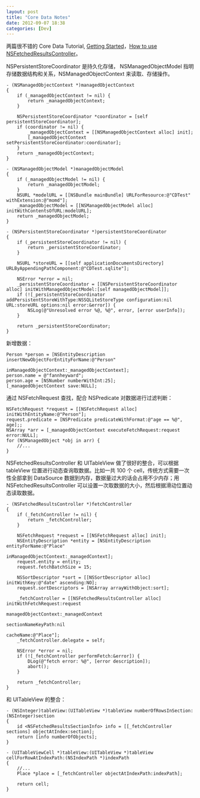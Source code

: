 ```yaml
---
layout: post
title: "Core Data Notes"
date: 2012-09-07 18:38
categories: [Dev]
---
```


两篇很不错的 Core Data Tutorial, [Getting Started][1]，[How to use NSFetchedResultsController][2]。

NSPersistentStoreCoordinator 是持久化存储， NSManagedObjectModel 指明存储数据结构和关系，NSManagedObjectContext 来读取、存储操作。

``` objc
- (NSManagedObjectContext *)managedObjectContext
{
    if (_managedObjectContext != nil) {
        return _managedObjectContext;
    }

    NSPersistentStoreCoordinator *coordinator = [self persistentStoreCoordinator];
    if (coordinator != nil) {
        _managedObjectContext = [[NSManagedObjectContext alloc] init];
        [_managedObjectContext setPersistentStoreCoordinator:coordinator];
    }
    return _managedObjectContext;
}

- (NSManagedObjectModel *)managedObjectModel
{
    if (_managedObjectModel != nil) {
        return _managedObjectModel;
    }
    NSURL *modelURL = [[NSBundle mainBundle] URLForResource:@"CDTest" withExtension:@"momd"];
    _managedObjectModel = [[NSManagedObjectModel alloc] initWithContentsOfURL:modelURL];
    return _managedObjectModel;
}

- (NSPersistentStoreCoordinator *)persistentStoreCoordinator
{
    if (_persistentStoreCoordinator != nil) {
        return _persistentStoreCoordinator;
    }

    NSURL *storeURL = [[self applicationDocumentsDirectory] URLByAppendingPathComponent:@"CDTest.sqlite"];

    NSError *error = nil;
    _persistentStoreCoordinator = [[NSPersistentStoreCoordinator alloc] initWithManagedObjectModel:[self managedObjectModel]];
    if (![_persistentStoreCoordinator addPersistentStoreWithType:NSSQLiteStoreType configuration:nil URL:storeURL options:nil error:&error]) {
        NSLog(@"Unresolved error %@, %@", error, [error userInfo]);
    }

    return _persistentStoreCoordinator;
}
```

新增数据：

```objc
Person *person = [NSEntityDescription insertNewObjectForEntityForName:@"Person"
                                               inManagedObjectContext:_managedObjectContext];
person.name = @"fannheyward";
person.age = [NSNumber numberWithInt:25];
[_managedObjectContext save:NULL];
```

通过 NSFetchRequest 查找，配合 NSPredicate 对数据进行过滤判断：

```objc
NSFetchRequest *request = [[NSFetchRequest alloc] initWithEntityName:@"Person"];
request.predicate = [NSPredicate predicateWithFormat:@"age == %@", age];;
NSArray *arr = [_managedObjectContext executeFetchRequest:request error:NULL];
for (NSManagedObject *obj in arr) {
    //...
}
```

NSFetchedResultsController 和 UITableView 做了很好的整合，可以根据 tableView 位置进行动态查询取数据。比如一共 100 个 cell，传统方式需要一次性全部拿到 DataSource 数据到内存，数据量过大的话会占用不少内存；用 NSFetchedResultsController 可以设置一次取数据的大小，然后根据滑动位置动态读取数据。

```objc
- (NSFetchedResultsController *)fetchController
{
    if (_fetchController != nil) {
        return _fetchController;
    }

    NSFetchRequest *request = [[NSFetchRequest alloc] init];
    NSEntityDescription *entity = [NSEntityDescription entityForName:@"Place"
                                              inManagedObjectContext:_managedContext];
    request.entity = entity;
    request.fetchBatchSize = 15;

    NSSortDescriptor *sort = [[NSSortDescriptor alloc] initWithKey:@"date" ascending:NO];
    request.sortDescriptors = [NSArray arrayWithObject:sort];

    _fetchController = [[NSFetchedResultsController alloc] initWithFetchRequest:request
                                                           managedObjectContext:_managedContext
                                                             sectionNameKeyPath:nil
                                                                      cacheName:@"Place"];
    _fetchController.delegate = self;

    NSError *error = nil;
    if (![_fetchController performFetch:&error]) {
        DLog(@"fetch error: %@", [error description]);
        abort();
    }

    return _fetchController;
}
```

和 UITableView 的整合：

```objc
- (NSInteger)tableView:(UITableView *)tableView numberOfRowsInSection:(NSInteger)section
{
    id <NSFetchedResultsSectionInfo> info = [[_fetchController sections] objectAtIndex:section];
    return [info numberOfObjects];
}

- (UITableViewCell *)tableView:(UITableView *)tableView cellForRowAtIndexPath:(NSIndexPath *)indexPath
{
    //...
    Place *place = [_fetchController objectAtIndexPath:indexPath];

    return cell;
}
```

[1]:http://www.raywenderlich.com/934/core-data-on-ios-5-tutorial-getting-started
[2]:http://www.raywenderlich.com/999/core-data-tutorial-how-to-use-nsfetchedresultscontroller


